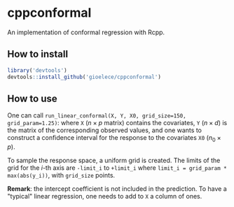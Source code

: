 # cppconformal

An implementation of conformal regression with Rcpp.

## How to install
```r
library('devtools')
devtools::install_github('gioelece/cppconformal')
```

## How to use

One can call `run_linear_conformal(X, Y, X0, grid_size=150, grid_param=1.25)`:
where `X` ($n \times p$ matrix) contains the covariates, `Y` ($n \times d$) is the matrix of the corresponding observed values, and one wants to construct a confidence interval for the response to the covariates `X0` ($n_0 \times p$).

To sample the response space, a uniform grid is created. The limits of the grid for the $i$-th axis are `-limit_i` to `+limit_i` where `limit_i = grid_param * max(abs(y_i))`, with `grid_size` points.

**Remark**: the intercept coefficient is not included in the prediction. To have a "typical" linear regression, one needs to add to `X` a column of ones.
